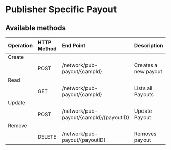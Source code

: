 # Publisher Specific Payout

## **Available methods**

| Operation | HTTP Method | End Point | Description |
| :--- | :--- | :--- | :--- |
| Create |  |  |  |
|  | POST | /network/pub-payout/{campId} | Creates a new payout |
| Read |  |  |  |
|  | GET | /network/pub-payout/{campId} | Lists all Payouts |
| Update |  |  |  |
|  | POST | /network/pub-payout/{campId}/{payoutID} | Update Payout |
| Remove |  |  |  |
|  | DELETE | /network/pub-payout/{payoutID} | Removes payout |

